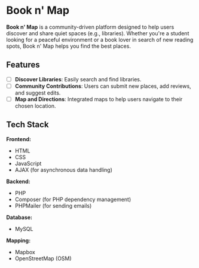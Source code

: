 # Book n' Map

**Book n' Map** is a community-driven platform designed to help users discover and share quiet spaces (e.g., libraries). Whether you're a student looking for a peaceful environment
or a book lover in search of new reading spots, Book n' Map helps you find the best places.

## Features

- [ ] **Discover Libraries**: Easily search and find libraries.
- [ ] **Community Contributions**: Users can submit new places, add reviews, and suggest edits.
- [ ] **Map and Directions**: Integrated maps to help users navigate to their chosen location.

## Tech Stack

**Frontend:**

- HTML
- CSS
- JavaScript
- AJAX (for asynchronous data handling)

**Backend:**

- PHP
- Composer (for PHP dependency management)
- PHPMailer (for sending emails)

**Database:**

- MySQL

**Mapping:**

- Mapbox
- OpenStreetMap (OSM)

